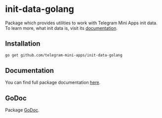 # init-data-golang

Package which provides utilities to work with Telegram Mini Apps init data.
To learn more, what init data is, visit its [documentation](https://docs.telegram-mini-apps.com/platform/init-data).

## Installation

```bash
go get github.com/telegram-mini-apps/init-data-golang
```

## Documentation

You can find full package documentation [here](https://docs.telegram-mini-apps.com/packages/init-data-golang).

## GoDoc

Package [GoDoc](https://pkg.go.dev/github.com/telegram-mini-apps/init-data-golang).
